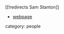 [[!redirects Sam Stanton]]
* [webpage](http://www.cs.ox.ac.uk/people/samuel.staton/main.html)

category: people
